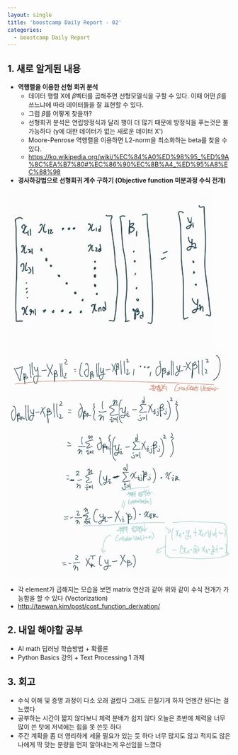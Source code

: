 ```yaml
---
layout: single
title: 'boostcamp Daily Report - 02'
categories:
  - boostcamp Daily Report
---
```


## 1. 새로 알게된 내용
- **역행렬을 이용한 선형 회귀 분석**
	- 데이터 행렬 X에 $\beta$벡터를 곱해주면 선형모델식을 구할 수 있다. 이때 어떤 $\beta$를 쓰느냐에 따라 데이터들을 잘 표현할 수 있다.
	- 그럼 $\beta$를 어떻게 찾을까?
	- 선형회귀 분석은 연립방정식과 달리 행이 더 많기 때문에 방정식을 푸는것은 불가능하다 (y에 대한 데이터가 없는 새로운 데이터 X')
	- Moore-Penrose 역행렬을 이용하면 L2-norm을 최소화하는 beta를 찾을 수 있다.
	- https://ko.wikipedia.org/wiki/%EC%84%A0%ED%98%95_%ED%9A%8C%EA%B7%80#%EC%86%90%EC%8B%A4_%ED%95%A8%EC%88%98
- **경사하강법으로 선형회귀 계수 구하기 (Objective function 미분과정 수식 전개)**

![jpg](/assets/images/2022-01-18/20220118_234040196.jpg)
![jpg](/assets/images/2022-01-18/20220118_234214559.jpg)

  - 각 element가 곱해지는 모습을 보면 matrix 연산과 같아 위와 같이 수식 전개가 가능함을 할 수 있다 (Vectorization)
  - http://taewan.kim/post/cost_function_derivation/


## 2. 내일 해야할 공부
- AI math 딥러닝 학습방법 + 확률론
- Python Basics 강의 + Text Processing 1 과제

## 3. 회고
- 수식 이해 및 증명 과정이 다소 오래 걸렸다 그래도 끈질기게 하자 언젠간 된다는 걸 느꼈다
- 공부하는 시간이 짧지 않다보니 체력 분배가 쉽지 않다 오늘은 초반에 체력을 너무 많이 쓴 탓에 저녁에는 힘을 못 쓴듯 하다
- 주간 계획을 좀 더 영리하게 세울 필요가 있는 듯 하다 너무 많지도 않고 적지도 않은 나에게 딱 맞는 분량을 먼저 알아내는게 우선임을 느꼈다
